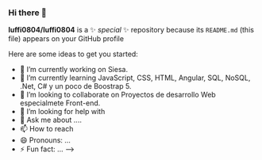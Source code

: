 ### Hi there 👋

**luffi0804/luffi0804** is a ✨ _special_ ✨ repository because its `README.md` (this file) appears on your GitHub profile 

Here are some ideas to get you started:

- 🔭 I’m currently working on Siesa.    
- 🌱 I’m currently learning JavaScript, CSS, HTML, Angular, SQL, NoSQL, .Net, C# y un poco de Boostrap 5.  
- 👯 I’m looking to collaborate on Proyectos de desarrollo Web especialmete Front-end.  
- 🤔 I’m looking for help with  
- 💬 Ask me about .... 
- 📫 How to reach  
- 😄 Pronouns: ...
- ⚡ Fun fact: ...
-->
